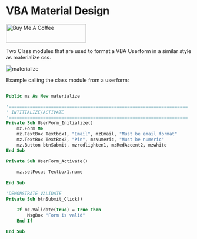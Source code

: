 # VBA Material Design

<a href="https://www.buymeacoffee.com/todar" target="_blank"><img src="https://cdn.buymeacoffee.com/buttons/default-orange.png" alt="Buy Me A Coffee" style="height: 51px !important;width: 217px !important;" ></a>

Two Class modules that are used to format a VBA Userform in a similar style as materialize css. 

![materialize](https://github.com/todar/VBA-Materialize/blob/master/materialize.jpeg "Userform Image")

Example calling the class module from a userform:

```vb

Public mz As New materialize

'====================================================================
' INTITIALIZE/ACTIVATE
'====================================================================
Private Sub UserForm_Initialize()
    mz.Form Me
    mz.TextBox Textbox1, "Email", mzEmail, "Must be email format"
    mz.TextBox TextBox2, "Pin", mzNumeric, "Must be numeric"
    mz.Button btnSubmit, mzredlighten1, mzRedAccent2, mzwhite
End Sub

Private Sub UserForm_Activate()
    
    mz.setFocus Textbox1.name
    
End Sub

'DEMONSTRATE VALIDATE
Private Sub btnSubmit_Click()

    If mz.Validate(True) = True Then
        MsgBox "Form is valid"
    End If
    
End Sub

```
